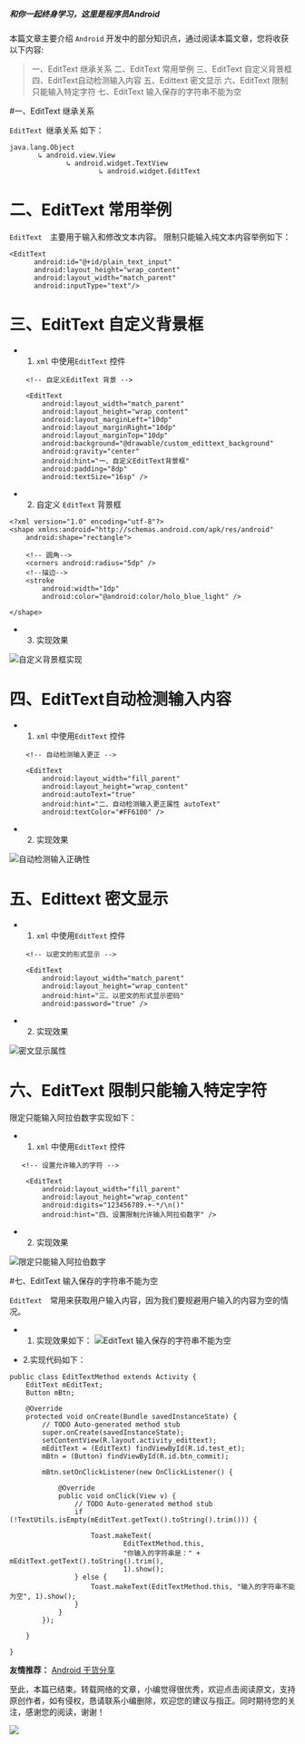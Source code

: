 
##### 和你一起终身学习，这里是程序员Android

本篇文章主要介绍 `Android` 开发中的部分知识点，通过阅读本篇文章，您将收获以下内容:
>一、EditText 继承关系
>二、EditText 常用举例
>三、EditText 自定义背景框
>四、EditText自动检测输入内容
>五、Edittext 密文显示
>六、EditText 限制只能输入特定字符
>七、EditText 输入保存的字符串不能为空


#一、EditText 继承关系

`EditText `继承关系 如下：

```
java.lang.Object    
       ↳ android.view.View     
              ↳ android.widget.TextView      
                      ↳ android.widget.EditText
```
# 二、EditText 常用举例

`EditText  `主要用于输入和修改文本内容。
限制只能输入纯文本内容举例如下：
```
<EditText
      android:id="@+id/plain_text_input"
      android:layout_height="wrap_content"
      android:layout_width="match_parent"
      android:inputType="text"/>

```
# 三、EditText 自定义背景框

- 1. `xml` 中使用`EditText` 控件
```
    <!-- 自定义EditText 背景 -->

    <EditText
        android:layout_width="match_parent"
        android:layout_height="wrap_content"
        android:layout_marginLeft="10dp"
        android:layout_marginRight="10dp"
        android:layout_marginTop="10dp"
        android:background="@drawable/custom_edittext_background"
        android:gravity="center"
        android:hint="一、自定义EditText背景框"
        android:padding="8dp"
        android:textSize="16sp" />

```
- 2. 自定义 `EditText` 背景框
```
<?xml version="1.0" encoding="utf-8"?>
<shape xmlns:android="http://schemas.android.com/apk/res/android"
    android:shape="rectangle">

    <!-- 圆角-->
    <corners android:radius="5dp" />
    <!--描边-->
    <stroke
        android:width="1dp"
        android:color="@android:color/holo_blue_light" />

</shape>
```
- 3. 实现效果

![自定义背景框实现](https://upload-images.jianshu.io/upload_images/5851256-c7e2b3ca1eac606d.png?imageMogr2/auto-orient/strip%7CimageView2/2/w/1240)

# 四、EditText自动检测输入内容

- 1. `xml` 中使用`EditText` 控件
```
    <!-- 自动检测输入更正 -->

    <EditText
        android:layout_width="fill_parent"
        android:layout_height="wrap_content"
        android:autoText="true"
        android:hint="二、自动检测输入更正属性 autoText"
        android:textColor="#FF6100" />
```

- 2. 实现效果

![自动检测输入正确性
](https://upload-images.jianshu.io/upload_images/5851256-654b52236c9ffa4e.png?imageMogr2/auto-orient/strip%7CimageView2/2/w/1240)

# 五、Edittext 密文显示
- 1. `xml` 中使用`EditText` 控件

```
    <!-- 以密文的形式显示 -->

    <EditText
        android:layout_width="match_parent"
        android:layout_height="wrap_content"
        android:hint="三、以密文的形式显示密码"
        android:password="true" />

```
- 2. 实现效果

![密文显示属性](https://upload-images.jianshu.io/upload_images/5851256-0016baa565a6bb32.png?imageMogr2/auto-orient/strip%7CimageView2/2/w/1240)

# 六、EditText 限制只能输入特定字符

限定只能输入阿拉伯数字实现如下：
- 1. `xml` 中使用`EditText` 控件
```
   <!-- 设置允许输入的字符 -->

    <EditText
        android:layout_width="fill_parent"
        android:layout_height="wrap_content"
        android:digits="123456789.+-*/\n()"
        android:hint="四、设置限制允许输入阿拉伯数字" />

```
- 2. 实现效果

![限定只能输入阿拉伯数字](https://upload-images.jianshu.io/upload_images/5851256-8bf6de679f461a7e.png?imageMogr2/auto-orient/strip%7CimageView2/2/w/1240)

#七、EditText  输入保存的字符串不能为空

`EditText  `常用来获取用户输入内容，因为我们要规避用户输入的内容为空的情况。
- 1. 实现效果如下：
![EditText  输入保存的字符串不能为空](https://upload-images.jianshu.io/upload_images/5851256-85d21e1670a07785.png?imageMogr2/auto-orient/strip%7CimageView2/2/w/1240)

- 2.实现代码如下：

```
public class EditTextMethod extends Activity {
	EditText mEditText;
	Button mBtn;

	@Override
	protected void onCreate(Bundle savedInstanceState) {
		// TODO Auto-generated method stub
		super.onCreate(savedInstanceState);
		setContentView(R.layout.activity_edittext);
		mEditText = (EditText) findViewById(R.id.test_et);
		mBtn = (Button) findViewById(R.id.btn_commit);

		mBtn.setOnClickListener(new OnClickListener() {

			@Override
			public void onClick(View v) {
				// TODO Auto-generated method stub
				if (!TextUtils.isEmpty(mEditText.getText().toString().trim())) {

					Toast.makeText(
							EditTextMethod.this,
							"你输入的字符串是：" + mEditText.getText().toString().trim(),
							1).show();
				} else {
					Toast.makeText(EditTextMethod.this, "输入的字符串不能为空", 1).show();
				}
			}
		});

	}

}
```




**友情推荐：**
[Android 干货分享 ](https://mp.weixin.qq.com/s/zOTO6z7bvHGhN0lhTMvR8w)

至此，本篇已结束。转载网络的文章，小编觉得很优秀，欢迎点击阅读原文，支持原创作者，如有侵权，恳请联系小编删除，欢迎您的建议与指正。同时期待您的关注，感谢您的阅读，谢谢！


![](https://upload-images.jianshu.io/upload_images/5851256-9398f7356f9c0525.png?imageMogr2/auto-orient/strip%7CimageView2/2/w/1240)
